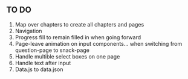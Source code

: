 ## TO DO
01. Map over chapters to create all chapters and pages
02. Navigation
03. Progress fill to remain filled in when going forward 
04. Page-leave animation on input components... when switching from question-page to snack-page
05. Handle multible select boxes on one page
06. Handle text after input
07. Data.js to data.json
